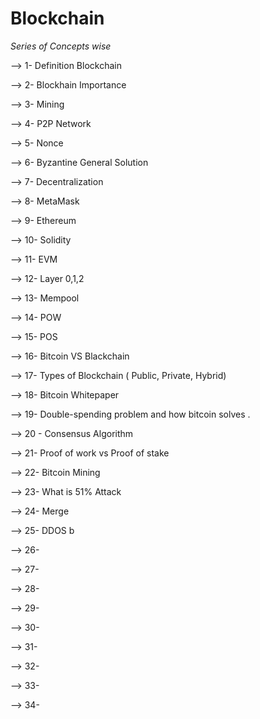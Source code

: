 # Blockchain
*Series of Concepts wise*

--> 1- Definition Blockchain

--> 2- Blockhain Importance

--> 3- Mining

--> 4- P2P Network

--> 5- Nonce

--> 6- Byzantine General Solution

--> 7- Decentralization

--> 8- MetaMask

--> 9- Ethereum

--> 10- Solidity

--> 11- EVM

--> 12- Layer 0,1,2

--> 13- Mempool

--> 14- POW

--> 15- POS

--> 16- Bitcoin VS Blackchain

--> 17- Types of Blockchain ( Public, Private, Hybrid)

-->  18- Bitcoin Whitepaper

--> 19-  Double-spending problem and how bitcoin solves .

--> 20 - Consensus Algorithm

--> 21- Proof of work vs Proof of stake

--> 22-  Bitcoin Mining 

--> 23- What is 51% Attack

--> 24- Merge

--> 25- DDOS
b

--> 26-

--> 27-

--> 28-

--> 29-

--> 30-

--> 31-

--> 32-

--> 33-

--> 34-


